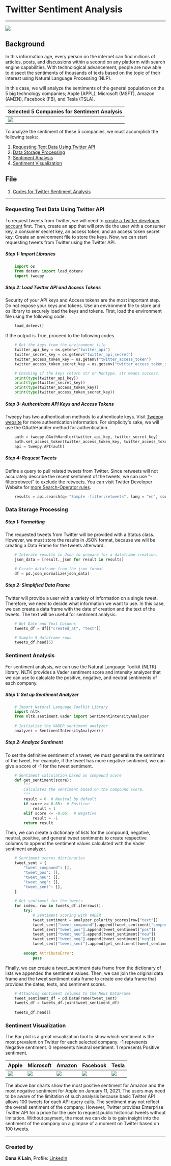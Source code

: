 # Twitter Sentiment Analysis
---
<img src="Images/wallpaper.png" />

## Background

In this information age, every person on the internet can find millions of articles, posts, and discussions within a second on any platform with search engine capabilities. With technological advancement, people are now able to dissect the sentiments of thousands of texts based on the topic of their interest using Natural Language Processing (NLP).

In this case, we will analyze the sentiments of the general population on the 5 big technology companies; Apple (APPL), Microsoft (MSFT), Amazon (AMZN), Facebook (FB), and Tesla (TSLA).

| Selected 5 Companies for Sentiment Analysis |
| --------------------------------------- |
| <img src="Images/bigcom.png" /> |

To analyze the sentiment of these 5 companies, we must accomplish the following tasks:

1. [Requesting Text Data Using Twitter API](#Requesting-Text-Data-Using-Twitter-API)
2. [Data Storage Processing](#Data-Storage-Processing)
3. [Sentiment Analysis](#Sentiment-Analysis)
4. [Sentiment Visualization](#Sentiment-Visualization)

## File

1. [Codes for Twitter Sentiment Analysis](Codes/sentiment_analysis.ipynb)

---
### Requesting Text Data Using Twitter API

To request tweets from Twitter, we will need to [create a Twitter developer account](https://developer.twitter.com/en) first. Then, create an app that will provide the user with a consumer key, a consumer secret key, an access token, and an access token secret key. Create an environment file to store the keys. Now, we can start requesting tweets from Twitter using the Twitter API.

##### Step 1: Import Libraries

```python
    import os
    from dotenv import load_dotenv
    import tweepy
```

##### Step 2: Load Twitter API and Access Tokens

Security of your API keys and Access tokens are the most important step. Do not expose your keys and tokens. Use an environment file to store and os library to securely load the keys and tokens. First, load the environment file using the following code.

```python
    load_dotenv()
```
If the output is True, proceed to the following codes.

```python
    # Get the keys from the environment file
    twitter_api_key = os.getenv("twitter_api")
    twitter_secret_key = os.getenv("twitter_api_secret")
    twitter_access_token_key = os.getenv("twitter_access_token")
    twitter_access_token_secret_key = os.getenv("twitter_access_token_secret")

    # Checking if the keys return str or Nontype. str means success.
    print(type(twitter_api_key))
    print(type(twitter_secret_key))
    print(type(twitter_access_token_key))
    print(type(twitter_access_token_secret_key))
```

##### Step 3: Authenticate API Keys and Access Tokens

Tweepy has two authentication methods to authenticate keys. Visit [Tweepy website](http://docs.tweepy.org/en/latest/auth_tutorial.html#introduction) for more authentication information. For simplicity's sake, we will use the OAuthHandler method for authentication.   

```python
    auth = tweepy.OAuthHandler(twitter_api_key, twitter_secret_key)
    auth.set_access_token(twitter_access_token_key, twitter_access_token_secret_key)
    api = tweepy.API(auth)
```

##### Step 4: Request Tweets

Define a query to pull related tweets from Twitter. Since retweets will not accurately describe the recent sentiment of the tweets, we can use "-filter:retweet" to exclude the retweets. You can visit Twitter Developer Website for [more Search-Operator rules](https://developer.twitter.com/en/docs/twitter-api/v1/rules-and-filtering/search-operators).

```python
    results = api.search(q= "Sample -filter:retweets", lang = "en", count= 100)
```

### Data Storage Processing

##### Step 1: Formatting

The requested tweets from Twitter will be provided with a Status class. However, we must store the results in JSON format, because we will be creating a Data Frame for the tweets afterward.

```python
    # Interate results in Json to prepare for a dataframe creation.
    json_data = [result._json for result in results]

    # Create dataframe from the json format
    df = pd.json_normalize(json_data)
```

##### Step 2: Simplified Data Frame

Twitter will provide a user with a variety of information on a single tweet. Therefore, we need to decide what information we want to use. In this case, we can create a data frame with the date of creation and the text of the tweets. The text will be useful for sentiment analysis.

```python
    # Get Date and Text Columns
    tweets_df = df[["created_at", "text"]]

    # Sample 5 dataframe rows
    tweets_df.head(5)
```

### Sentiment Analysis

For sentiment analysis, we can use the Natural Language Toolkit (NLTK) library. NLTK provides a Vader sentiment score and intensity analyzer that we can use to calculate the positive, negative, and neutral sentiments of each company.

##### Step 1: Set up Sentiment Analyzer

```python
    # Import Natural Language Toolkit Library
    import nltk
    from nltk.sentiment.vader import SentimentIntensityAnalyzer
    
    # Initialize the VADER sentiment analyzer
    analyzer = SentimentIntensityAnalyzer()
```

##### Step 2: Analyze Sentiment

To set the definitive sentiment of a tweet, we must generalize the sentiment of the tweet. For example, if the tweet has more negative sentiment, we can give a score of -1 for the tweet sentiment. 

```python
    # Sentiment calculation based on compound score
    def get_sentiment(score):
        """
        Calculates the sentiment based on the compound score.
        """
        result = 0  # Neutral by default
        if score >= 0.05:  # Positive
            result = 1
        elif score <= -0.05:  # Negative
            result = -1 
        return result
```

Then, we can create a dictionary of lists for the compound, negative, neutral, positive, and general tweet sentiments to create respective columns to append the sentiment values calculated with the Vader sentiment analyzer.

```python
    # Sentiment scores dictionaries
    tweet_sent = {
        "tweet_compound": [],
        "tweet_pos": [],
        "tweet_neu": [],
        "tweet_neg": [],
        "tweet_sent": [],
    }
    
    # Get sentiment for the tweets
    for index, row in tweets_df.iterrows():
        try:
            # Sentiment scoring with VADER
            tweet_sentiment = analyzer.polarity_scores(row["text"])
            tweet_sent["tweet_compound"].append(tweet_sentiment["compound"])
            tweet_sent["tweet_pos"].append(tweet_sentiment["pos"])
            tweet_sent["tweet_neu"].append(tweet_sentiment["neu"])
            tweet_sent["tweet_neg"].append(tweet_sentiment["neg"])
            tweet_sent["tweet_sent"].append(get_sentiment(tweet_sentiment["compound"]))
    
        except AttributeError:
            pass
```
Finally, we can create a tweet_sentiment data frame from the dictionary of lists we appended the sentiment values. Then, we can join the original data frame and the tweet sentiment data frame to create one data frame that provides the dates, texts, and sentiment scores.  

```python
    # Attaching sentiment columns to the News DataFrame
    tweet_sentiment_df = pd.DataFrame(tweet_sent)
    tweets_df = tweets_df.join(tweet_sentiment_df)
    
    tweets_df.head()
```
### Sentiment Visualization

The Bar plot is a great visualization tool to show which sentiment is the most prevalent on Twitter for each selected company. -1 represents Negative sentiment. 0 represents Neutral sentiment. 1 represents Positive sentiment.

| Apple | Microsoft | Amazon | Facebook | Tesla |
| ----- | --------- | ------ | -------- | ----- |
| <img src="Images/apple.png" /> | <img src="Images/microsoft.png" /> | <img src="Images/amazon.png" /> | <img src="Images/facebook.png" /> | <img src="Images/tesla.png" /> | 
 
The above bar charts show the most positive sentiment for Amazon and the most negative sentiment for Apple on January 11, 2021. The users may need to be aware of the limitation of such analysis because basic Twitter API allows 100 tweets for each API query calls. The sentiment may not reflect the overall sentiment of the company. However, Twitter provides Enterprise Twitter API for a price for the user to request public historical tweets without limitation. Without payment, the most we can do is to gain insight into the sentiment of the company on a glimpse of a moment on Twitter based on 100 tweets.

---
### Created by

__Dana K Lain__, Profile: [LinkedIn](www.linkedin.com/in/dana-kyine-lain)
